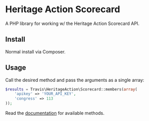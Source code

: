 # Heritage Action Scorecard

A PHP library for working w/ the Heritage Action Scorecard API.

## Install

Normal install via Composer.

## Usage

Call the desired method and pass the arguments as a single array:

```php
$results = Travis\HeritageAction\Scorecard::members(array(
    'apikey' => 'YOUR_API_KEY',
    'congress' => 113
));
```

Read the [documentation](http://heritageactionscorecard.com/api/welcome/docs) for available methods.